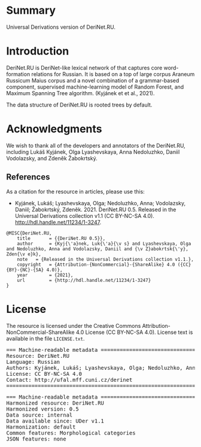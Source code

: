 # Summary

Universal Derivations version of DeriNet.RU.


# Introduction

DeriNet.RU is DeriNet-like lexical network of that captures core word-formation relations for Russian. It is based on a top of large corpus Araneum Russicum Maius corpus and a novel combination of a grammar-based component, supervised machine-learning model of Random Forest, and Maximum Spanning Tree algorithm. (Kyjánek et et al., 2021).

The data structure of DeriNet.RU is rooted trees by default.


# Acknowledgments

We wish to thank all of the developers and annotators of the DeriNet.RU, including Lukáš Kyjánek, Olga Lyashevskaya, Anna Nedoluzhko, Daniil Vodolazsky, and Zdeněk Žabokrtský.


## References

As a citation for the resource in articles, please use this:

* Kyjánek, Lukáš; Lyashevskaya, Olga; Nedoluzhko, Anna; Vodolazsky, Daniil; Žabokrtský, Zdeněk. 2021. DeriNet.RU 0.5. Released in the Universal Derivations collection v1.1 (CC BY-NC-SA 4.0). http://hdl.handle.net/11234/1-3247.

```
@MISC{DeriNet.RU,
    title       = {{DeriNet.RU 0.5}},
    author      = {Kyj{\'a}nek, Luk{\'a}{\v s} and Lyashevskaya, Olga and Nedoluzhko, Anna and Vodolazsky, Daniil and {\v Z}abokrtsk{\'y}, Zden{\v e}k},
    note   = {Released in the Universal Derivations collection v1.1.},
    copyright   = {Attribution-{NonCommercial}-{ShareAlike} 4.0 ({CC} {BY}-{NC}-{SA} 4.0)},
    year        = {2021},
    url         = {http://hdl.handle.net/11234/1-3247}
}
```


# License

The resource is licensed under the Creative Commons Attribution-NonCommercial-ShareAlike 4.0 License (CC BY-NC-SA 4.0).
License text is available in the file `LICENSE.txt`.


<pre>
=== Machine-readable metadata =================================================
Resource: DeriNet.RU
Language: Russian
Authors: Kyjánek, Lukáš; Lyashevskaya, Olga; Nedoluzhko, Anna; Vodolazsky, Daniil; Žabokrtský, Zdeněk
License: CC BY-NC-SA 4.0
Contact: http://ufal.mff.cuni.cz/derinet
===============================================================================
</pre>

<pre>
=== Machine-readable metadata =================================================
Harmonized resource: DeriNet.RU
Harmonized version: 0.5
Data source: internal
Data available since: UDer v1.1
Harmonization: default
Common features: Morphological categories
JSON features: none
